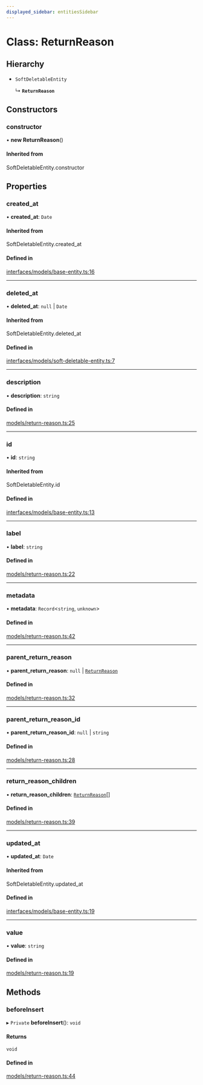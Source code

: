 ```yaml
---
displayed_sidebar: entitiesSidebar
---
```


# Class: ReturnReason

## Hierarchy

- `SoftDeletableEntity`

  ↳ **`ReturnReason`**

## Constructors

### constructor

• **new ReturnReason**()

#### Inherited from

SoftDeletableEntity.constructor

## Properties

### created\_at

• **created\_at**: `Date`

#### Inherited from

SoftDeletableEntity.created\_at

#### Defined in

[interfaces/models/base-entity.ts:16](https://github.com/cloudnepal/medusa/blob/546577a8/packages/medusa/src/interfaces/models/base-entity.ts#L16)

___

### deleted\_at

• **deleted\_at**: ``null`` \| `Date`

#### Inherited from

SoftDeletableEntity.deleted\_at

#### Defined in

[interfaces/models/soft-deletable-entity.ts:7](https://github.com/cloudnepal/medusa/blob/546577a8/packages/medusa/src/interfaces/models/soft-deletable-entity.ts#L7)

___

### description

• **description**: `string`

#### Defined in

[models/return-reason.ts:25](https://github.com/cloudnepal/medusa/blob/546577a8/packages/medusa/src/models/return-reason.ts#L25)

___

### id

• **id**: `string`

#### Inherited from

SoftDeletableEntity.id

#### Defined in

[interfaces/models/base-entity.ts:13](https://github.com/cloudnepal/medusa/blob/546577a8/packages/medusa/src/interfaces/models/base-entity.ts#L13)

___

### label

• **label**: `string`

#### Defined in

[models/return-reason.ts:22](https://github.com/cloudnepal/medusa/blob/546577a8/packages/medusa/src/models/return-reason.ts#L22)

___

### metadata

• **metadata**: `Record`<`string`, `unknown`\>

#### Defined in

[models/return-reason.ts:42](https://github.com/cloudnepal/medusa/blob/546577a8/packages/medusa/src/models/return-reason.ts#L42)

___

### parent\_return\_reason

• **parent\_return\_reason**: ``null`` \| [`ReturnReason`](ReturnReason.md)

#### Defined in

[models/return-reason.ts:32](https://github.com/cloudnepal/medusa/blob/546577a8/packages/medusa/src/models/return-reason.ts#L32)

___

### parent\_return\_reason\_id

• **parent\_return\_reason\_id**: ``null`` \| `string`

#### Defined in

[models/return-reason.ts:28](https://github.com/cloudnepal/medusa/blob/546577a8/packages/medusa/src/models/return-reason.ts#L28)

___

### return\_reason\_children

• **return\_reason\_children**: [`ReturnReason`](ReturnReason.md)[]

#### Defined in

[models/return-reason.ts:39](https://github.com/cloudnepal/medusa/blob/546577a8/packages/medusa/src/models/return-reason.ts#L39)

___

### updated\_at

• **updated\_at**: `Date`

#### Inherited from

SoftDeletableEntity.updated\_at

#### Defined in

[interfaces/models/base-entity.ts:19](https://github.com/cloudnepal/medusa/blob/546577a8/packages/medusa/src/interfaces/models/base-entity.ts#L19)

___

### value

• **value**: `string`

#### Defined in

[models/return-reason.ts:19](https://github.com/cloudnepal/medusa/blob/546577a8/packages/medusa/src/models/return-reason.ts#L19)

## Methods

### beforeInsert

▸ `Private` **beforeInsert**(): `void`

#### Returns

`void`

#### Defined in

[models/return-reason.ts:44](https://github.com/cloudnepal/medusa/blob/546577a8/packages/medusa/src/models/return-reason.ts#L44)
